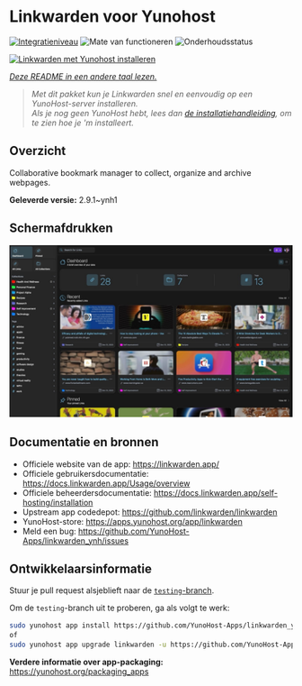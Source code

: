 <!--
NB: Deze README is automatisch gegenereerd door <https://github.com/YunoHost/apps/tree/master/tools/readme_generator>
Hij mag NIET handmatig aangepast worden.
-->

# Linkwarden voor Yunohost

[![Integratieniveau](https://apps.yunohost.org/badge/integration/linkwarden)](https://ci-apps.yunohost.org/ci/apps/linkwarden/)
![Mate van functioneren](https://apps.yunohost.org/badge/state/linkwarden)
![Onderhoudsstatus](https://apps.yunohost.org/badge/maintained/linkwarden)

[![Linkwarden met Yunohost installeren](https://install-app.yunohost.org/install-with-yunohost.svg)](https://install-app.yunohost.org/?app=linkwarden)

*[Deze README in een andere taal lezen.](./ALL_README.md)*

> *Met dit pakket kun je Linkwarden snel en eenvoudig op een YunoHost-server installeren.*  
> *Als je nog geen YunoHost hebt, lees dan [de installatiehandleiding](https://yunohost.org/install), om te zien hoe je 'm installeert.*

## Overzicht

Collaborative bookmark manager to collect, organize and archive webpages.


**Geleverde versie:** 2.9.1~ynh1

## Schermafdrukken

![Schermafdrukken van Linkwarden](./doc/screenshots/dashboard.jpg)

## Documentatie en bronnen

- Officiele website van de app: <https://linkwarden.app/>
- Officiele gebruikersdocumentatie: <https://docs.linkwarden.app/Usage/overview>
- Officiele beheerdersdocumentatie: <https://docs.linkwarden.app/self-hosting/installation>
- Upstream app codedepot: <https://github.com/linkwarden/linkwarden>
- YunoHost-store: <https://apps.yunohost.org/app/linkwarden>
- Meld een bug: <https://github.com/YunoHost-Apps/linkwarden_ynh/issues>

## Ontwikkelaarsinformatie

Stuur je pull request alsjeblieft naar de [`testing`-branch](https://github.com/YunoHost-Apps/linkwarden_ynh/tree/testing).

Om de `testing`-branch uit te proberen, ga als volgt te werk:

```bash
sudo yunohost app install https://github.com/YunoHost-Apps/linkwarden_ynh/tree/testing --debug
of
sudo yunohost app upgrade linkwarden -u https://github.com/YunoHost-Apps/linkwarden_ynh/tree/testing --debug
```

**Verdere informatie over app-packaging:** <https://yunohost.org/packaging_apps>
